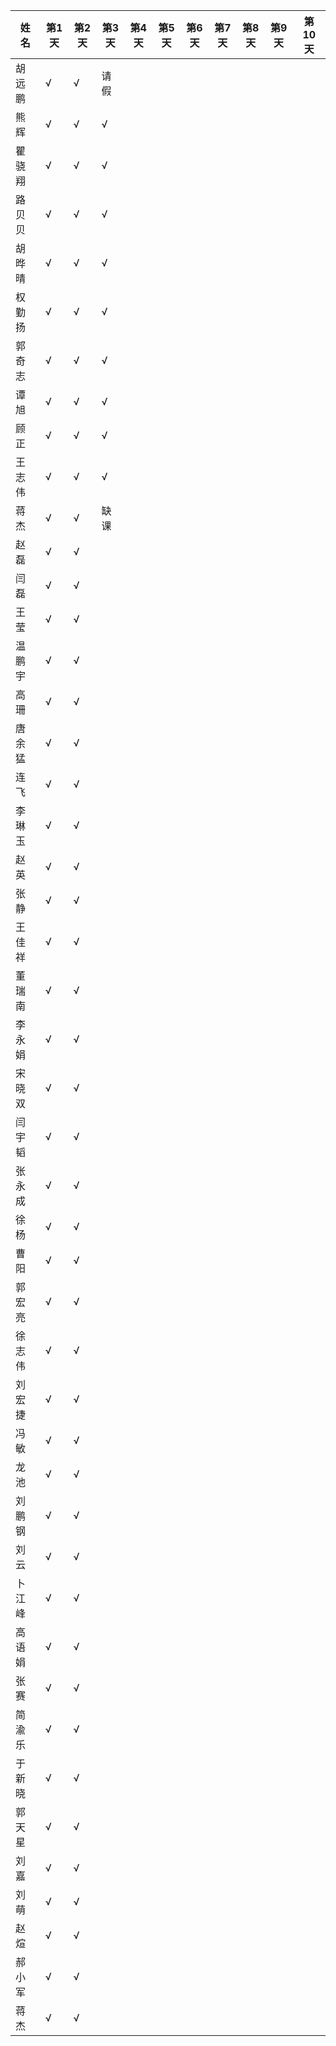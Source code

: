 |姓名| 第1天|第2天|第3天|第4天|第5天|第6天|第7天|第8天|第9天|第10天|
|----|----|----|----|----|----|----|----|----|----|----|
|胡远鹏|√|√|请假||||||||
|熊辉|√|√|√||||||||
|瞿骁翔|√|√|√||||||||
|路贝贝|√|√|√||||||||
|胡晔晴|√|√|√||||||||
|权勤扬|√|√|√||||||||
|郭奇志|√|√|√||||||||
|谭旭|√|√|√||||||||
|顾正|√|√|√||||||||
|王志伟|√|√|√||||||||
|蒋杰|√|√|缺课||||||||
|赵磊|√|√|||||||||
|闫磊|√|√|||||||||
|王莹|√|√|||||||||
|温鹏宇|√|√|||||||||
|高珊|√|√|||||||||
|唐余猛|√|√|||||||||
|连飞|√|√|||||||||
|李琳玉|√|√|||||||||
|赵英|√|√|||||||||
|张静|√|√|||||||||
|王佳祥|√|√|||||||||
|董瑞南|√|√|||||||||
|李永娟|√|√|||||||||
|宋晓双|√|√|||||||||
|闫宇韬|√|√|||||||||
|张永成|√|√|||||||||
|徐杨|√|√|||||||||
|曹阳|√|√|||||||||
|郭宏亮|√|√|||||||||
|徐志伟|√|√|||||||||
|刘宏捷|√|√|||||||||
|冯敏|√|√|||||||||
|龙池|√|√|||||||||
|刘鹏钢|√|√|||||||||
|刘云|√|√|||||||||
|卜江峰|√|√|||||||||
|高语娟|√|√|||||||||
|张赛|√|√|||||||||
|简渝乐|√|√|||||||||
|于新晓|√|√|||||||||
|郭天星|√|√|||||||||
|刘嘉|√|√|||||||||
|刘萌|√|√|||||||||
|赵煊|√|√|||||||||
|郝小军|√|√|||||||||
|蒋杰|√|√|||||||||
